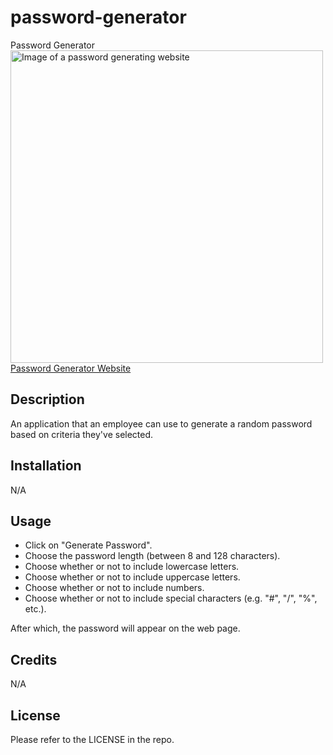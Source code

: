 # password-generator
Password Generator  
<img src="./assets/images/Capture.PNG" alt="Image of a password generating website" width=500px>  
[Password Generator Website](https://kevinchogan.github.io/password-generator/)

## Description

An application that an employee can use to generate a random password based on criteria they've selected.

## Installation

N/A

## Usage

* Click on "Generate Password".
* Choose the password length (between 8 and 128 characters).
* Choose whether or not to include lowercase letters.
* Choose whether or not to include uppercase letters.
* Choose whether or not to include numbers.
* Choose whether or not to include special characters (e.g. "#", "/", "%", etc.).  

After which, the password will appear on the web page.

## Credits

N/A

## License

Please refer to the LICENSE in the repo.

